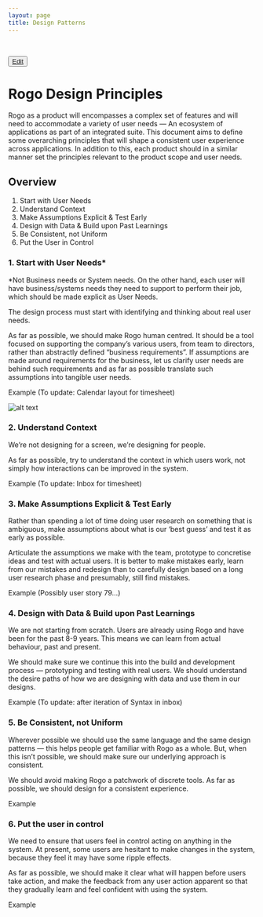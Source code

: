 ```yaml
---
layout: page
title: Design Patterns
---
```



<br />

<button class="uxp-edit-btn">[Edit](http://prose.io/#ustwo/uxp/edit/gh-pages/principles/index.md)</button>

# Rogo Design Principles

Rogo as a product will encompasses a complex set of features and will need to accommodate a variety of user needs — An ecosystem of applications as part of an integrated suite. This document aims to define some overarching principles that will shape a consistent user experience across applications. In addition to this, each product should in a similar manner set the principles relevant to the product scope and user needs.

## Overview

1. Start with User Needs
2. Understand Context
3. Make Assumptions Explicit & Test Early
4. Design with Data & Build upon Past Learnings
5. Be Consistent, not Uniform
6. Put the User in Control

### 1. Start with User Needs*

*Not Business needs or System needs. On the other hand, each user will have business/systems needs they need to support to perform their job, which should be made explicit as User Needs. 

The design process must start with identifying and thinking about real user needs.

As far as possible, we should make Rogo human centred. It should be a tool focused on supporting the company’s various users, from team to directors, rather than abstractly defined “business requirements”. If assumptions are made around requirements for the business, let us clarify user needs are behind such requirements and as far as possible translate such assumptions into tangible user needs. 

Example (To update: Calendar layout for timesheet)

![alt text](/uxp/principles/img/image00.jpg "Example image")

### 2. Understand Context 

We’re not designing for a screen, we’re designing for people.

As far as possible, try to understand the context in which users work, not simply how interactions can be improved in the system. 

Example (To update: Inbox for timesheet)

### 3. Make Assumptions Explicit & Test Early

Rather than spending a lot of time doing user research on something that is ambiguous, make assumptions about what is our ‘best guess’ and test it as early as possible. 

Articulate the assumptions we make with the team, prototype to concretise ideas and test with actual users. It is better to make mistakes early, learn from our mistakes and redesign than to carefully design based on a long user research phase and presumably, still find mistakes. 

Example (Possibly user story 79…)

### 4. Design with Data & Build upon Past Learnings

We are not starting from scratch. Users are already using Rogo and have been for the past 8-9 years. This means we can learn from actual behaviour, past and present. 

We should make sure we continue this into the build and development process — prototyping and testing with real users. We should understand the desire paths of how we are designing with data and use them in our designs.

Example (To update: after iteration of Syntax in inbox)

### 5. Be Consistent, not Uniform

Wherever possible we should use the same language and the same design patterns — this helps people get familiar with Rogo as a whole. But, when this isn’t possible, we should make sure our underlying approach is consistent.

We should avoid making Rogo a patchwork of discrete tools. As far as possible, we should design for a consistent experience. 

Example


### 6. Put the user in control

We need to ensure that users feel in control acting on anything in the system. At present, some users are hesitant to make changes in the system, because they feel it may have some ripple effects.  

As far as possible, we should make it clear what will happen before users take action, and make the feedback from any user action apparent so that they gradually learn and feel confident with using the system. 

Example